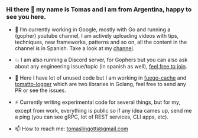 ### Hi there 👋 my name is Tomas and I am from Argentina, happy to see you here.

- 🔭 I’m currently working in Google, mostly with Go and running a (gopher) youtube channel, I am 
   actively uploading videos with tips, techniques, new frameworks, patterns and so on, all the 
   content in the channel is in Spanish. Take a look at my [channel](https://youtube.com/tomaslingotti).

- 💥 I am also running a Discord server, for Gophers but you can also ask about any engineering issue/topic (in spanish as well), [feel free to join](https://discord.io/go-latam).

- 🌱 Here I have lot of unused code but I am working in [fuego-cache](https://github.com/tomiok/fuego-cache) and [tomatto-logger](https://github.com/tomiok/tomatto-logger) which    are two libraries in Golang, feel free to send any PR or see the issues.

- ⚡ Currently writing experimental code for several things, but for my, except from work, everything is public so if any idea cames up, send me a ping (you can see gRPC, lot of REST services, CLI apps, etc).

- 📫 How to reach me: tomaslingotti@gmail.com
